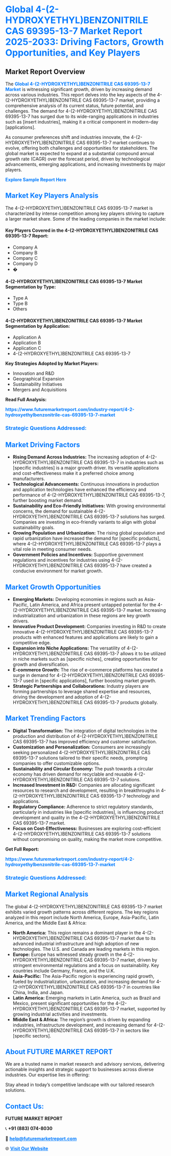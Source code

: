 <h1 style="color: #007BFF;">Global 4-(2-HYDROXYETHYL)BENZONITRILE CAS 69395-13-7 Market Report 2025-2033: Driving Factors, Growth Opportunities, and Key Players</h1>

<section id="overview">
<h2>Market Report Overview</h2>
<p>The <a href="https://www.futuremarketreport.com/industry-report/4-2-hydroxyethylbenzonitrile-cas-69395-13-7-market" style="color: #007BFF; text-decoration: none;"><strong>Global 4-(2-HYDROXYETHYL)BENZONITRILE CAS 69395-13-7 Market</strong></a> is witnessing significant growth, driven by increasing demand across various industries. This report delves into the key aspects of the 4-(2-HYDROXYETHYL)BENZONITRILE CAS 69395-13-7 market, providing a comprehensive analysis of its current status, future potential, and challenges. The demand for 4-(2-HYDROXYETHYL)BENZONITRILE CAS 69395-13-7 has surged due to its wide-ranging applications in industries such as [insert industries], making it a critical component in modern-day [applications].</p>
<p>As consumer preferences shift and industries innovate, the 4-(2-HYDROXYETHYL)BENZONITRILE CAS 69395-13-7 market continues to evolve, offering both challenges and opportunities for stakeholders. The global market is expected to expand at a substantial compound annual growth rate (CAGR) over the forecast period, driven by technological advancements, emerging applications, and increasing investments by major players.</p>
</section>

<section id="overview">
<p><a href="https://www.futuremarketreport.com/request-sample/reportId=119258" style="color: #007BFF; text-decoration: none;"><strong>Explore Sample Report Here</strong></a></p>
</section>

<section id="key-players">
<h2 style="color: #007BFF;">Market Key Players Analysis</h2>
<p>The 4-(2-HYDROXYETHYL)BENZONITRILE CAS 69395-13-7 market is characterized by intense competition among key players striving to capture a larger market share. Some of the leading companies in the market include:</p>
<h4>Key Players Covered in the 4-(2-HYDROXYETHYL)BENZONITRILE CAS 69395-13-7 Report:</h4>
<ul><li>Company A</li><li>Company B</li><li>Company C</li><li>Company D</li><li>�</li></ul>
<h4>4-(2-HYDROXYETHYL)BENZONITRILE CAS 69395-13-7 Market Segmentation by Type:</h4>
<ul><li>Type A</li><li>Type B</li><li>Others</li></ul>

<h4>4-(2-HYDROXYETHYL)BENZONITRILE CAS 69395-13-7 Market Segmentation by Application:</h4>
<ul><li>Application A</li><li>Application B</li><li>Application C</li><li>4-(2-HYDROXYETHYL)BENZONITRILE CAS 69395-13-7</li></ul>
<p><strong>Key Strategies Adopted by Market Players:</strong></p>
<ul>
<li>Innovation and R&D</li>
<li>Geographical Expansion</li>
<li>Sustainability Initiatives</li>
<li>Mergers and Acquisitions</li>
</ul>
</section>

<section>
<p><strong>Read Full Analysis: </strong></p><a href="https://www.futuremarketreport.com/industry-report/4-2-hydroxyethylbenzonitrile-cas-69395-13-7-market" style="color: #007BFF; text-decoration: none;"><strong>https://www.futuremarketreport.com/industry-report/4-2-hydroxyethylbenzonitrile-cas-69395-13-7-market</strong></a>
<h3 style="color: #007BFF;">Strategic Questions Addressed:</h3>
</section>

<section id="driving-factors">
<h2 style="color: #007BFF;">Market Driving Factors</h2>
<ul>
<li><strong>Rising Demand Across Industries:</strong> The increasing adoption of 4-(2-HYDROXYETHYL)BENZONITRILE CAS 69395-13-7 in industries such as [specific industries] is a major growth driver. Its versatile applications and cost-effectiveness make it a preferred choice among manufacturers.</li>
<li><strong>Technological Advancements:</strong> Continuous innovations in production and application technologies have enhanced the efficiency and performance of 4-(2-HYDROXYETHYL)BENZONITRILE CAS 69395-13-7, further boosting market demand.</li>
<li><strong>Sustainability and Eco-Friendly Initiatives:</strong> With growing environmental concerns, the demand for sustainable 4-(2-HYDROXYETHYL)BENZONITRILE CAS 69395-13-7 solutions has surged. Companies are investing in eco-friendly variants to align with global sustainability goals.</li>
<li><strong>Growing Population and Urbanization:</strong> The rising global population and rapid urbanization have increased the demand for [specific products], where 4-(2-HYDROXYETHYL)BENZONITRILE CAS 69395-13-7 plays a vital role in meeting consumer needs.</li>
<li><strong>Government Policies and Incentives:</strong> Supportive government regulations and incentives for industries using 4-(2-HYDROXYETHYL)BENZONITRILE CAS 69395-13-7 have created a conducive environment for market growth.</li>
</ul>
</section>

<section id="growth-opportunities">
<h2 style="color: #007BFF;">Market Growth Opportunities</h2>
<ul>
<li><strong>Emerging Markets:</strong> Developing economies in regions such as Asia-Pacific, Latin America, and Africa present untapped potential for the 4-(2-HYDROXYETHYL)BENZONITRILE CAS 69395-13-7 market. Increasing industrialization and urbanization in these regions are key growth drivers.</li>
<li><strong>Innovative Product Development:</strong> Companies investing in R&D to create innovative 4-(2-HYDROXYETHYL)BENZONITRILE CAS 69395-13-7 products with enhanced features and applications are likely to gain a competitive edge.</li>
<li><strong>Expansion into Niche Applications:</strong> The versatility of 4-(2-HYDROXYETHYL)BENZONITRILE CAS 69395-13-7 allows it to be utilized in niche markets such as [specific niches], creating opportunities for growth and diversification.</li>
<li><strong>E-commerce Growth:</strong> The rise of e-commerce platforms has created a surge in demand for 4-(2-HYDROXYETHYL)BENZONITRILE CAS 69395-13-7 used in [specific applications], further boosting market growth.</li>
<li><strong>Strategic Partnerships and Collaborations:</strong> Industry players are forming partnerships to leverage shared expertise and resources, driving the development and adoption of 4-(2-HYDROXYETHYL)BENZONITRILE CAS 69395-13-7 products globally.</li>
</ul>
</section>

<section id="trending-factors">
<h2 style="color: #007BFF;">Market Trending Factors</h2>
<ul>
<li><strong>Digital Transformation:</strong> The integration of digital technologies in the production and distribution of 4-(2-HYDROXYETHYL)BENZONITRILE CAS 69395-13-7 has improved efficiency and customer satisfaction.</li>
<li><strong>Customization and Personalization:</strong> Consumers are increasingly seeking personalized 4-(2-HYDROXYETHYL)BENZONITRILE CAS 69395-13-7 solutions tailored to their specific needs, prompting companies to offer customizable options.</li>
<li><strong>Sustainability and Circular Economy:</strong> The push towards a circular economy has driven demand for recyclable and reusable 4-(2-HYDROXYETHYL)BENZONITRILE CAS 69395-13-7 solutions.</li>
<li><strong>Increased Investment in R&D:</strong> Companies are allocating significant resources to research and development, resulting in breakthroughs in 4-(2-HYDROXYETHYL)BENZONITRILE CAS 69395-13-7 technology and applications.</li>
<li><strong>Regulatory Compliance:</strong> Adherence to strict regulatory standards, particularly in industries like [specific industries], is influencing product development and quality in the 4-(2-HYDROXYETHYL)BENZONITRILE CAS 69395-13-7 market.</li>
<li><strong>Focus on Cost-Effectiveness:</strong> Businesses are exploring cost-efficient 4-(2-HYDROXYETHYL)BENZONITRILE CAS 69395-13-7 solutions without compromising on quality, making the market more competitive.</li>
</ul>
</section>

<section>
<p><strong>Get Full Report: </strong></p><a href="https://www.futuremarketreport.com/industry-report/4-2-hydroxyethylbenzonitrile-cas-69395-13-7-market" style="color: #007BFF; text-decoration: none;"><strong>https://www.futuremarketreport.com/industry-report/4-2-hydroxyethylbenzonitrile-cas-69395-13-7-market</strong></a>
<h3 style="color: #007BFF;">Strategic Questions Addressed:</h3>
</section>


<section id="regional-analysis">
<h2 style="color: #007BFF;">Market Regional Analysis</h2>
<p>The global 4-(2-HYDROXYETHYL)BENZONITRILE CAS 69395-13-7 market exhibits varied growth patterns across different regions. The key regions analyzed in this report include North America, Europe, Asia-Pacific, Latin America, and the Middle East & Africa:</p>
<ul>
<li><strong>North America:</strong> This region remains a dominant player in the 4-(2-HYDROXYETHYL)BENZONITRILE CAS 69395-13-7 market due to its advanced industrial infrastructure and high adoption of new technologies. The U.S. and Canada are leading markets in this region.</li>
<li><strong>Europe:</strong> Europe has witnessed steady growth in the 4-(2-HYDROXYETHYL)BENZONITRILE CAS 69395-13-7 market, driven by stringent environmental regulations and a focus on sustainability. Key countries include Germany, France, and the U.K.</li>
<li><strong>Asia-Pacific:</strong> The Asia-Pacific region is experiencing rapid growth, fueled by industrialization, urbanization, and increasing demand for 4-(2-HYDROXYETHYL)BENZONITRILE CAS 69395-13-7 in countries like China, India, and Japan.</li>
<li><strong>Latin America:</strong> Emerging markets in Latin America, such as Brazil and Mexico, present significant opportunities for the 4-(2-HYDROXYETHYL)BENZONITRILE CAS 69395-13-7 market, supported by growing industrial activities and investments.</li>
<li><strong>Middle East & Africa:</strong> The region’s growth is driven by expanding industries, infrastructure development, and increasing demand for 4-(2-HYDROXYETHYL)BENZONITRILE CAS 69395-13-7 in sectors like [specific sectors].</li>
</ul>
</section>

<footer>
<h2 style="color: #007BFF;">About FUTURE MARKET REPORT</h2>
<p>We are a trusted name in market research and advisory services, delivering actionable insights and strategic support to businesses across diverse industries. Our expertise lies in offering:</p>

<p>Stay ahead in today’s competitive landscape with our tailored research solutions.</p>

<h2 style="color: #007BFF;">Contact Us:</h2>
<p><strong>FUTURE MARKET REPORT</strong></p>
<p>📞 <strong>+91 (883) 074-8030</strong></p>
<p>📧 <strong><a href="mailto:help@futuremarketreport.com" style="color: #007BFF;">help@futuremarketreport.com</a></strong></p>
<p>🌐 <strong><a href="https://www.futuremarketreport.com/" style="color: #007BFF;">Visit Our Website</a></strong></p>
</footer>